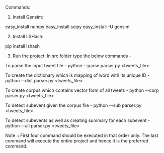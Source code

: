 Commands:

1) Install Gensim:

easy_install numpy
easy_install scipy
easy_install -U gensim


2) Install LSHash:

pip install lshash


3) Run the project:
In src folder type the below commands -

To parse the input tweet file -
python --parse parser.py <tweets_file>   

To create the dictionary which is mapping of word with its unique ID -
python --dict parser.py <tweets_file>   

To create corpus which contains vector form of all tweets -
python --corp parser.py <tweets_file>   

To detect subevent given the corpus file -
python --sub parser.py <tweets_file>   

To detect subevents as well as creating summary for each subevent -
python --all parser.py <tweets_file>   


Note :: First four command should be executed in that order only. The last command will execute the entire project and hence it is the preferred command.
